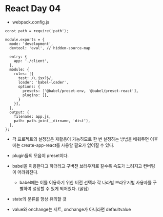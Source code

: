 # React Day 04
- webpack.config.js
```
const path = require('path');

module.exports = {
  mode: 'development',
  devtool: 'eval', // hidden-source-map

  entry: {
    app: './client',
  },
  module: {
    rules: [{
      test: /\.jsx?$/,
      loader: 'babel-loader',
      options: {
        presets: ['@babel/preset-env, '@babel/preset-react'],
        plugins: [],
      }
    }],
  },
  output: {
    filename: app.js,
    path: path.join(__dirname, 'dist'),
  },
};
```
- 각 프로젝트의 설정값은 재활용이 가능하므로 한 번 설정하는 방법을 배워두면 이후에는 create-app-react를 사용할 필요가 없어질 수 있다.

- plugin들의 모음이 preset이다.

- babel을 이용한다고 하더라고 구버전 브라우저로 갈수록 속도가 느려지고 컨버팅이 어려워진다.
  - babel에는 이를 이용하기 위한 버전 선택과 각 나라별 브라우저별 사용자를 구별하여 설정할 수 있게 되어있다. (꿀팁)

- state의 분류를 항상 유의할 것

- value와 onchange는 세트, onchange가 아니라면 defaultvalue